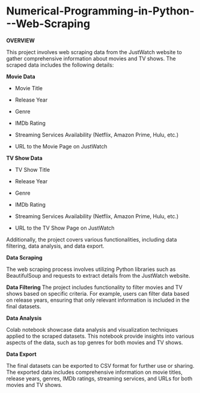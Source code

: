 # Numerical-Programming-in-Python---Web-Scraping

**OVERVIEW**

This project involves web scraping data from the JustWatch website to gather comprehensive information about movies and TV shows. The scraped data includes the following details:

**Movie Data**

- Movie Title

* Release Year

+ Genre

- IMDb Rating

* Streaming Services Availability (Netflix, Amazon Prime, Hulu, etc.)

+ URL to the Movie Page on JustWatch

**TV Show Data**

- TV Show Title

* Release Year

+ Genre

- IMDb Rating

* Streaming Services Availability (Netflix, Amazon Prime, Hulu, etc.)

+ URL to the TV Show Page on JustWatch

Additionally, the project covers various functionalities, including data filtering, data analysis, and data export.

**Data Scraping**

The web scraping process involves utilizing Python libraries such as BeautifulSoup and requests to extract details from the JustWatch website.

**Data Filtering** 
The project includes functionality to filter movies and TV shows based on specific criteria. For example, users can filter data based on release years, ensuring that only relevant information is included in the final datasets.

**Data Analysis**

Colab notebook showcase data analysis and visualization techniques applied to the scraped datasets. This notebook provide insights into various aspects of the data, such as top genres for both movies and TV shows.

**Data Export**

The final datasets can be exported to CSV format for further use or sharing. The exported data includes comprehensive information on movie titles, release years, genres, IMDb ratings, streaming services, and URLs for both movies and TV shows.

